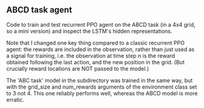## ABCD task agent

Code to train and test recurrent PPO agent on the ABCD task (in a 4x4 grid, so a mini version) and inspect the LSTM's hidden representations.

Note that I changed one key thing compared to a classic recurrent PPO agent: the rewards are included in the observation, rather than just used as a signal for training, i.e. the observation at time step n is the reward obtained following the last action, and the new position in the grid. (But crucially reward locations are NOT passed to the model.)

The 'ABC task' model in the subdirectory was trained in the same way, but with the grid_size and num_rewards arguments of the environment class set to 3 not 4. This one reliably performs well, whereas the ABCD model is more erratic.
